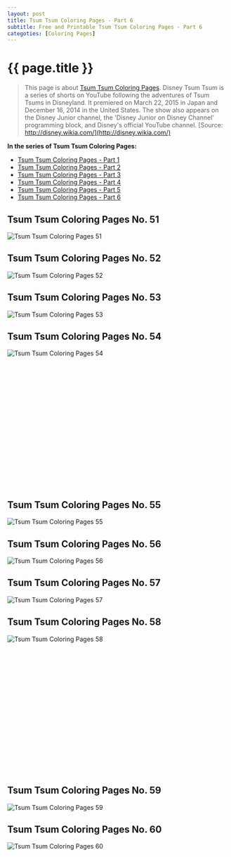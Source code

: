 ```yaml
---
layout: post
title: Tsum Tsum Coloring Pages - Part 6
subtitle: Free and Printable Tsum Tsum Coloring Pages - Part 6
categoties: [Coloring Pages]
---
```

{{ page.title }}
================
> This page is about [Tsum Tsum Coloring Pages](https://freecoloringpages.github.io/). Disney Tsum Tsum is a series of shorts on YouTube following the adventures of Tsum Tsums in Disneyland. It premiered on March 22, 2015 in Japan and December 16, 2014 in the United States. The show also appears on the Disney Junior channel, the 'Disney Junior on Disney Channel' programming block, and Disney's official YouTube channel. [Source: http://disney.wikia.com/](http://disney.wikia.com/)

**In the series of Tsum Tsum Coloring Pages:**

* [Tsum Tsum Coloring Pages - Part 1](https://freecoloringpages.github.io/2017/11/22/Tsum-Tsum-Coloring-Pages-part-1.html)
* [Tsum Tsum Coloring Pages - Part 2](https://freecoloringpages.github.io/2017/11/22/Tsum-Tsum-Coloring-Pages-part-2.html)
* [Tsum Tsum Coloring Pages - Part 3](https://freecoloringpages.github.io/2017/11/22/Tsum-Tsum-Coloring-Pages-part-3.html)
* [Tsum Tsum Coloring Pages - Part 4](https://freecoloringpages.github.io/2017/11/22/Tsum-Tsum-Coloring-Pages-part-4.html)
* [Tsum Tsum Coloring Pages - Part 5](https://freecoloringpages.github.io/2017/11/22/Tsum-Tsum-Coloring-Pages-part-5.html)
* [Tsum Tsum Coloring Pages - Part 6](https://freecoloringpages.github.io/2017/11/22/Tsum-Tsum-Coloring-Pages-part-6.html)

## Tsum Tsum Coloring Pages No. 51
![Tsum Tsum Coloring Pages 51](https://freecoloringpages.github.io/img1/Tsum-Tsum-Coloring-Pages%20(51).jpg "Tsum Tsum Coloring Pages 51")

## Tsum Tsum Coloring Pages No. 52
![Tsum Tsum Coloring Pages 52](https://freecoloringpages.github.io/img1/Tsum-Tsum-Coloring-Pages%20(52).jpg "Tsum Tsum Coloring Pages 52")

## Tsum Tsum Coloring Pages No. 53
![Tsum Tsum Coloring Pages 53](https://freecoloringpages.github.io/img1/Tsum-Tsum-Coloring-Pages%20(53).jpg "Tsum Tsum Coloring Pages 53")

## Tsum Tsum Coloring Pages No. 54
![Tsum Tsum Coloring Pages 54](https://freecoloringpages.github.io/img1/Tsum-Tsum-Coloring-Pages%20(54).jpg "Tsum Tsum Coloring Pages 54")

<script async src="//pagead2.googlesyndication.com/pagead/js/adsbygoogle.js"></script><!-- Texxtonly --><ins class="adsbygoogle" style="display:inline-block;width:336px;height:280px" data-ad-client="ca-pub-6753140515841889" data-ad-slot="3207852233"></ins><script>(adsbygoogle = window.adsbygoogle || []).push({}); </script>

## Tsum Tsum Coloring Pages No. 55
![Tsum Tsum Coloring Pages 55](https://freecoloringpages.github.io/img1/Tsum-Tsum-Coloring-Pages%20(55).jpg "Tsum Tsum Coloring Pages 55")

## Tsum Tsum Coloring Pages No. 56
![Tsum Tsum Coloring Pages 56](https://freecoloringpages.github.io/img1/Tsum-Tsum-Coloring-Pages%20(56).jpg "Tsum Tsum Coloring Pages 56")

## Tsum Tsum Coloring Pages No. 57
![Tsum Tsum Coloring Pages 57](https://freecoloringpages.github.io/img1/Tsum-Tsum-Coloring-Pages%20(57).jpg "Tsum Tsum Coloring Pages 57")

## Tsum Tsum Coloring Pages No. 58
![Tsum Tsum Coloring Pages 58](https://freecoloringpages.github.io/img1/Tsum-Tsum-Coloring-Pages%20(58).jpg "Tsum Tsum Coloring Pages 58")

<script async src="//pagead2.googlesyndication.com/pagead/js/adsbygoogle.js"></script><!-- Texxtonly --><ins class="adsbygoogle" style="display:inline-block;width:336px;height:280px" data-ad-client="ca-pub-6753140515841889" data-ad-slot="3207852233"></ins><script>(adsbygoogle = window.adsbygoogle || []).push({}); </script>

## Tsum Tsum Coloring Pages No. 59
![Tsum Tsum Coloring Pages 59](https://freecoloringpages.github.io/img1/Tsum-Tsum-Coloring-Pages%20(59).jpg "Tsum Tsum Coloring Pages 59")

## Tsum Tsum Coloring Pages No. 60
![Tsum Tsum Coloring Pages 60](https://freecoloringpages.github.io/img1/Tsum-Tsum-Coloring-Pages%20(60).jpg "Tsum Tsum Coloring Pages 60")

